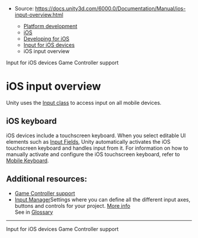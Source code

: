* Source: https://docs.unity3d.com/6000.0/Documentation/Manual/ios-input-overview.html

  * [Platform development ](https://docs.unity3d.com/6000.0/Documentation/Manual/PlatformSpecific.html)
  * [iOS](https://docs.unity3d.com/6000.0/Documentation/Manual/iphone.html)
  * [Developing for iOS](https://docs.unity3d.com/6000.0/Documentation/Manual/ios-developing.html)
  * [Input for iOS devices](https://docs.unity3d.com/6000.0/Documentation/Manual/ios-input.html)
  * iOS input overview


[](https://docs.unity3d.com/6000.0/Documentation/Manual/ios-input.html)
Input for iOS devices
[](https://docs.unity3d.com/6000.0/Documentation/Manual/ios-game-controller-support.html)
Game Controller support
# iOS input overview
Unity uses the [Input class](https://docs.unity3d.com/6000.0/Documentation/ScriptReference/Input.html) to access input on all mobile devices. 
## iOS keyboard
iOS devices include a touchscreen keyboard. When you select editable UI elements such as [Input Fields](https://docs.unity3d.com/Packages/com.unity.ugui@latest?subfolder=/manual/script-InputField.html), Unity automatically activates the iOS touchscreen keyboard and handles input from it. For information on how to manually activate and configure the iOS touchscreen keyboard, refer to [Mobile Keyboard](https://docs.unity3d.com/6000.0/Documentation/Manual/MobileKeyboard.html).
## Additional resources:
  * [Game Controller support](https://docs.unity3d.com/6000.0/Documentation/Manual/ios-game-controller-support.html)
  * [Input Manager](https://docs.unity3d.com/6000.0/Documentation/Manual/class-InputManager.html)Settings where you can define all the different input axes, buttons and controls for your project. [More info](https://docs.unity3d.com/6000.0/Documentation/Manual/class-InputManager.html)  
See in [Glossary](https://docs.unity3d.com/6000.0/Documentation/Manual/Glossary.html#InputManager)


* * *
[](https://docs.unity3d.com/6000.0/Documentation/Manual/ios-input.html)
Input for iOS devices
[](https://docs.unity3d.com/6000.0/Documentation/Manual/ios-game-controller-support.html)
Game Controller support
